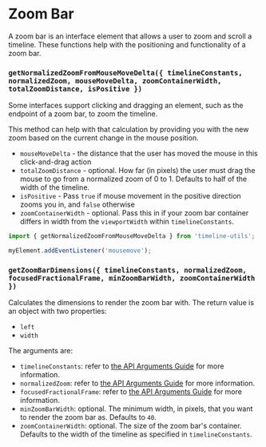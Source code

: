 # Zoom Bar

A zoom bar is an interface element that allows a user to zoom and scroll a timeline. These functions help
with the positioning and functionality of a zoom bar.

### `getNormalizedZoomFromMouseMoveDelta({ timelineConstants, normalizedZoom, mouseMoveDelta, zoomContainerWidth, totalZoomDistance, isPositive })`

Some interfaces support clicking and dragging an element, such as the endpoint of a zoom bar, to zoom
the timeline.

This method can help with that calculation by providing you with the new zoom based on the current change in
the mouse position.

- `mouseMoveDelta` - the distance that the user has moved the mouse in this click-and-drag action
- `totalZoomDistance` - optional. How far (in pixels) the user must drag the mouse to go from a normalized zoom of 0 to 1.
  Defaults to half of the width of the timeline.
- `isPositive` - Pass `true` if mouse movement in the positive direction zooms you in, and `false` otherwise
- `zoomContainerWidth` - optional. Pass this in if your zoom bar container differs in width from the `viewportWidth` within `timelineConstants`.

```js
import { getNormalizedZoomFromMouseMoveDelta } from 'timeline-utils';

myElement.addEventListener('mousemove');
```

### `getZoomBarDimensions({ timelineConstants, normalizedZoom, focusedFractionalFrame, minZoomBarWidth, zoomContainerWidth })`

Calculates the dimensions to render the zoom bar with. The return value is an object with two properties:

- `left`
- `width`

The arguments are:

- `timelineConstants`: refer to [the API Arguments Guide](../guides/api-arguments.md) for more information.
- `normalizedZoom`: refer to [the API Arguments Guide](../guides/api-arguments.md) for more information.
- `focusedFractionalFrame`: refer to [the API Arguments Guide](../guides/api-arguments.md) for more information.
- `minZoomBarWidth`: optional. The minimum width, in pixels, that you want to render the zoom bar as. Defaults to `40`.
- `zoomContainerWidth`: optional. The size of the zoom bar's container. Defaults to the width of the timeline as specified in
  `timelineConstants`.
